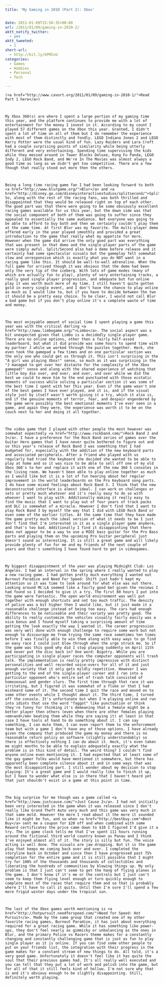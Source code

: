 ```yaml
---
title: 'My Gaming in 2010 (Part 2): Xbox'


date: 2011-01-09T15:58:35+00:00
url: /2011/01/09/gaming-in-2010-2/
aktt_notify_twitter:
  - yes
aktt_tweeted:
  - 1
short-url:
  - http://bit.ly/hPMIxU
categories:
  - Games
  - Hobbies
  - Personal
  - Tech

---
```

<div class='microid-mailto+http:sha1:ffd20de49b9c089a6ce5226cd0a8b2516ce8cc2f'>
  
    (<a href="http://www.cavort.org/2011/01/09/gaming-in-2010-1/">Read Part 1 here</a>)
  
  
  
    My Xbox 360(s) are where I spent a large portion of my gaming time this year, and the platform continues to provide me with a lot of entertainment for the money I invest in it. According to my count I played 57 different games on the Xbox this year. Granted, I didn't spent a lot of time on all of them but I do remember the experience with most of them distinctly and fondly. LEGO Indiana Jones 2 and LEGO Harry Potter were the usual kind of fun. Lazy Raiders and Lara Croft had a couple surprising points of similarity while being utterly different and very entertaining. Spending time supervising the kids while they messed around in Tower Blocks Deluxe, Kung Fu Panda, LEGO Indy 2, LEGO Rock Band, and We're In The Movies was almost always a good time as long as we didn't get too competitive. There are a few though that really stood out more then the others.
  
  
  
    Being a long time racing game fan I had been looking forward to both <a href="http://www.blurgame.org/">Blur</a> and <a href="http://disney.go.com/disneyinteractivestudios/splitsecond/">Split/Second</a>. So, along with the rest of the racing fans, was both thrilled and disappointed that they would be released right on top of each other. The good part was that there were going to be some obviously excellent racing games available for us this year, but the down side was that the social component of both of them was going to suffer since they appealed to essentially the same audience. Not everyone was going to be able to afford to buy both and then we certainly couldn't play them at the same time. At first Blur was my favorite. The multi-player demo offered early in the year played smoothly and provided a great introduction to the game that really whet my appetite for more. However when the game did arrive the only good part was everything that was present in that demo and the single-player parts of the game were simply awful. Split/Second also had a demo before release and it certainly had some spectacular visuals but the gameplay felt somewhat slow and unresponsive which is exactly what you do NOT want in a racing game like this. It should be wall-to-wall adrenaline. When the full game for arrived though it was obvious that the demo had been only the very tip of the iceberg. With lots of game modes (many of which are actually fun to play), plenty of very entertaining tracks, a really good single player progression, and adequate but fun online play it was worth much more of my time. I still haven't quite gotten gold in every single event, and I don't have the chance to play online as much as I would like to, but if you have to decide between the two it should be a pretty easy choice. To be clear, I would not call Blur a bad game but if you don't play online it's a complete waste of time and money.
  
  
  
    The most enjoyable amount of social time I spent playing a game this year was with the critical darling <a href="http://www.limbogame.org/">Limbo</a>. The social aspect was a bit unexpected given that Limbo is a decidedly single-player game. There are no online options, other then a fairly half-assed leaderboard, but what it did provide was some hours to spend time with my partner J while we worked through the puzzles together. Heck, she even took the gamepad a few times and on one particular section was the only one who could get us through it. This isn't surprising in the "A girl was playing Xbox!" sense, so much as it was surprising in the "J managed to get over her distaste for the complexity of the Xbox gamepad!" sense and along with the shared experience of watching that little boy die over, and over, and over, and over while we did the best we could to move him to the end punctuated with those ecstatic moments of success while solving a particular section it was some of the best time I spent with her this year. Even if the game wasn't one of the best games I have ever played, and it is, and if the visual style just by itself wasn't worth giving it a try, which it also is, and if the genuine moments of terror, fear, and despair engendered by the game were possibly the best emotional moments I've ever seen in a game, and again they were, the experience was worth it to be on the couch next to her and doing it all together.
  
  
  
    The video game that I played with other people the most however was somewhat expectedly <a href="http://www.rockband.com/">Rock Band 2 and 3</a>. I have a preference for the Rock Band series of games over the Guitar Hero games that I have never quite bothered to figure out and so this year's release of Rock Band 3 was something that I had budgeted for, especially with the addition of the new keyboard parts and associated peripherals. After a friend who played with us regularly had tried the keyboard she decided she wanted to be able to play at home and so it was nice to be able to sell off one of my old Xbox 360's to her and replace it with one of the new 360 S consoles in the living room. We haven't been able to play online together as much as I would like but it is a lot of fun hearing about her regular improvement in the world leaderboards on the Pro Keyboard song parts. I do have some mixed feelings about Rock Band 3. I think that the new deconstructed interface is almost ideal. I can work on challenges or sets or pretty much whatever and it's really easy to do so with whoever I want to play with. Additionally making it really easy to find the music that I want to play out of four years of track packs and DLC is somewhat of a miracle. However I don't find that I want to play Rock Band 3 by myself the way that I did with LEGO Rock Band or even some of the earlier titles. At the same time that they have made the game pretty much the ideal version of what it needs to be I just don't find that I'm interested in it as a single player game anymore, and that's too bad. Additionally I find it disappointing that there does not appear to be a way to use a MIDI bass guitar for the Pro Bass parts and playing them on the upcoming Pro Guitar peripheral just doesn't sound as interesting. It is still a great game and will likely provide plenty of fun for me and my friends of the next couple of years and that's something I have found hard to get in videogames.
  
  
  
    My biggest disappointment of the year was playing Midnight Club: Los Angeles. I had an interval in the spring where I really wanted to play a new racing game. I had gotten pretty much everything I wanted out Burnout Paradise and Need For Speed: Shift just hadn't kept my attention so it was time to look around for what else was out there. Looking around MC:LA seemed like a fairly good bet given the reviews I had found so I decided to give it a try. The first 80 hours I put into the game were fantastic. The open world environment was well put together with enough shortcuts and not too much traffic. The density of police was a bit higher then I would like, but it just made it a reasonable challenge instead of being too easy. The cars had enough differences to be noticeable and their variety was pretty good. The ability to really customize the vehicles visually fairly easily was a nice bonus and I found myself taking a surprising amount of time getting the look exactly the way I wanted it. The career progression was very well done with enough challenge to require some work but not enough to discourage me from trying the same race sometimes ten times before I was finally able to win them along with easy ways to go find an easy race I could just blow through when the urge struck me. So if the game was this good why did I stop playing suddenly on April 11th and never put the disc back in? One word: Bigotry. While you are participating in single player races the computer opponents will trash talk. The implementation is really pretty impressive with distinct personalities and well recorded voice-overs for all of it and just enough variety that it only gets mildly repetitive. However I was getting to the end of the single-player career and I ran into a particular opponent who's entire set of trash talk consisted of homosexual and gender slurs. The first time through that race it was irritating, but I figured it was somewhat of a fluke or that I had misheard some of it. The second time I quit the race and moved on to some other events while I thought about it. The third time, I turned off the console. It's unfortunate but when I'm playing online and run into idiots that use the word "faggot" like punctuation or think they're funny for thinking it's demeaning that a female might be a better player then others (even when there are other females playing <em>and</em> beating them while they are saying it) at least in that case I have tools at hand to do something about it. I can say something, I can mute them, I can even report them to the enforcement team but with a game I don't have any of those options. I have already given the company that produced the game my money and there is no reasonable return policy on software (slightly understandably) so there is effectively nothing I can do about it. Heck, it's even taken me eight months to be able to explain adequately exactly what the problem is in this kind of detail. The weird thing? I couldn't find anyone online even mentioning it. I had expected that at least some of the gay gamer folks would have mentioned it somewhere, but there has apparently been complete silence about it and in some ways that was the most disappointing part. I still wonder about my decision to stop playing: It's a great game and I would really like to finish it up, but I have to wonder what else is in there that I haven't heard yet that just shouldn't exist in a game at this point in time.
  
  
  
    The big surprise for me though was a game called <a href="http://www.justcause.com/">Just Cause 2</a>. I had not initially been very interested in the game when it was released since I don't really like Grand Theft Auto very much and this game was very much in that same mold. However the more I read about it the more it sounded like it might be fun, and so when <a href="http://bestbuy.com">Best Buy</a> sent me a coupon for $20 off and when combined with some Reward certificates the price came down to $10 I figured I'd give it a try. The in game clock tells me that I've spent 111 hours running around the fictional third world country known as Panau and I think I've enjoyed almost all of it. The story is silly but fun. The voice acting is well done. The visuals are jaw dropping. But it is the game play that keeps me coming back over and over. I completed the storyline back in October and since then I have progressed past 75% completion for the entire game and it is still possible that I might try for 100% of the thousands and thousands of collectibles and liberating the hundreds of communities by blowing things up. My only problem is that I just can't seem to get the hang of flying planes in the game. I don't know if it's me or the controls but I just can't seem to keep them flying level enough or turn quickly enough to complete most of the races that require them and so that is probably where I'll have to call it quits. Until then I'm sure I'll spend a few more frigid winter days under the tropical sun.
  
  
  
    The last of the Xbox games worth mentioning is <a href="http://hotpursuit.needforspeed.com/">Need for Speed: Hot Pursuit</a>. Made by the same group that created one of my other favorite racing games, Burnout Paradise, it has just about everything required for a great racing game. While it has something like power-ups, they don't feel nearly as gimmicky or unbalancing as the ones in Blur, and the primary Police vs Racers theme makes for a constantly changing and constantly challenging game that is just as fun to play single player as it is online. If you can find some other people to put on your friends list, the integration with their progress in the game makes for a constant stream of new things to do. All told, it's a very good game. Unfortunately it doesn't feel like it has quite the soul that their previous games had. It's all really well executed and you can tell that they put a lot of work and polish into the game, but for all of that it still feels kind of hollow. I'm not sure why that is and it's obvious enough to be slightly disappointing. Still, definitely worth playing.
  

